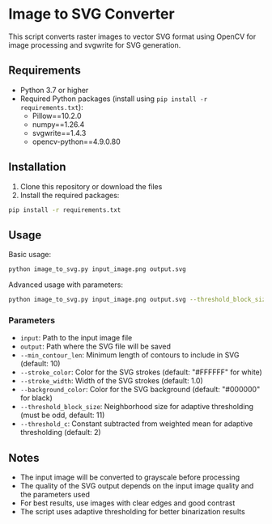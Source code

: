 # Image to SVG Converter

This script converts raster images to vector SVG format using OpenCV for image processing and svgwrite for SVG generation.

## Requirements

- Python 3.7 or higher
- Required Python packages (install using `pip install -r requirements.txt`):
  - Pillow==10.2.0
  - numpy==1.26.4
  - svgwrite==1.4.3
  - opencv-python==4.9.0.80

## Installation

1. Clone this repository or download the files
2. Install the required packages:
```bash
pip install -r requirements.txt
```

## Usage

Basic usage:
```bash
python image_to_svg.py input_image.png output.svg
```

Advanced usage with parameters:
```bash
python image_to_svg.py input_image.png output.svg --threshold_block_size 21 --threshold_c 8 --min_contour_len 30 --stroke_width 1.5
```

### Parameters

- `input`: Path to the input image file
- `output`: Path where the SVG file will be saved
- `--min_contour_len`: Minimum length of contours to include in SVG (default: 10)
- `--stroke_color`: Color for the SVG strokes (default: "#FFFFFF" for white)
- `--stroke_width`: Width of the SVG strokes (default: 1.0)
- `--background_color`: Color for the SVG background (default: "#000000" for black)
- `--threshold_block_size`: Neighborhood size for adaptive thresholding (must be odd, default: 11)
- `--threshold_c`: Constant subtracted from weighted mean for adaptive thresholding (default: 2)

## Notes

- The input image will be converted to grayscale before processing
- The quality of the SVG output depends on the input image quality and the parameters used
- For best results, use images with clear edges and good contrast
- The script uses adaptive thresholding for better binarization results 